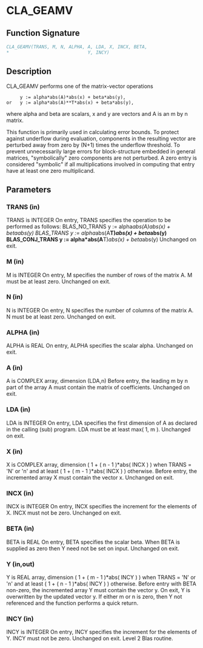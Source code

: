# CLA_GEAMV

## Function Signature

```fortran
CLA_GEAMV(TRANS, M, N, ALPHA, A, LDA, X, INCX, BETA,
*                             Y, INCY)
```

## Description


 CLA_GEAMV  performs one of the matrix-vector operations

         y := alpha*abs(A)*abs(x) + beta*abs(y),
    or   y := alpha*abs(A)**T*abs(x) + beta*abs(y),

 where alpha and beta are scalars, x and y are vectors and A is an
 m by n matrix.

 This function is primarily used in calculating error bounds.
 To protect against underflow during evaluation, components in
 the resulting vector are perturbed away from zero by (N+1)
 times the underflow threshold.  To prevent unnecessarily large
 errors for block-structure embedded in general matrices,
 "symbolically" zero components are not perturbed.  A zero
 entry is considered "symbolic" if all multiplications involved
 in computing that entry have at least one zero multiplicand.

## Parameters

### TRANS (in)

TRANS is INTEGER On entry, TRANS specifies the operation to be performed as follows: BLAS_NO_TRANS y := alpha*abs(A)*abs(x) + beta*abs(y) BLAS_TRANS y := alpha*abs(A**T)*abs(x) + beta*abs(y) BLAS_CONJ_TRANS y := alpha*abs(A**T)*abs(x) + beta*abs(y) Unchanged on exit.

### M (in)

M is INTEGER On entry, M specifies the number of rows of the matrix A. M must be at least zero. Unchanged on exit.

### N (in)

N is INTEGER On entry, N specifies the number of columns of the matrix A. N must be at least zero. Unchanged on exit.

### ALPHA (in)

ALPHA is REAL On entry, ALPHA specifies the scalar alpha. Unchanged on exit.

### A (in)

A is COMPLEX array, dimension (LDA,n) Before entry, the leading m by n part of the array A must contain the matrix of coefficients. Unchanged on exit.

### LDA (in)

LDA is INTEGER On entry, LDA specifies the first dimension of A as declared in the calling (sub) program. LDA must be at least max( 1, m ). Unchanged on exit.

### X (in)

X is COMPLEX array, dimension ( 1 + ( n - 1 )*abs( INCX ) ) when TRANS = 'N' or 'n' and at least ( 1 + ( m - 1 )*abs( INCX ) ) otherwise. Before entry, the incremented array X must contain the vector x. Unchanged on exit.

### INCX (in)

INCX is INTEGER On entry, INCX specifies the increment for the elements of X. INCX must not be zero. Unchanged on exit.

### BETA (in)

BETA is REAL On entry, BETA specifies the scalar beta. When BETA is supplied as zero then Y need not be set on input. Unchanged on exit.

### Y (in,out)

Y is REAL array, dimension ( 1 + ( m - 1 )*abs( INCY ) ) when TRANS = 'N' or 'n' and at least ( 1 + ( n - 1 )*abs( INCY ) ) otherwise. Before entry with BETA non-zero, the incremented array Y must contain the vector y. On exit, Y is overwritten by the updated vector y. If either m or n is zero, then Y not referenced and the function performs a quick return.

### INCY (in)

INCY is INTEGER On entry, INCY specifies the increment for the elements of Y. INCY must not be zero. Unchanged on exit. Level 2 Blas routine.

